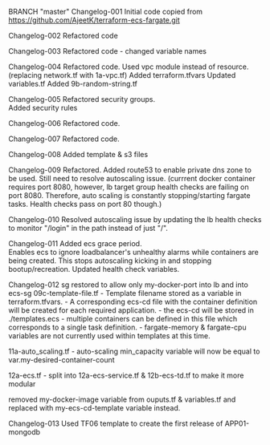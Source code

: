 BRANCH "master" 
Changelog-001
Initial code copied from https://github.com/AjeetK/terraform-ecs-fargate.git

Changelog-002
Refactored code

Changelog-003
Refactored code - changed variable names

Changelog-004
Refactored code.
Used vpc module instead of resource. (replacing network.tf with 1a-vpc.tf)
Added terraform.tfvars
Updated variables.tf
Added 9b-random-string.tf

Changelog-005
Refactored security groups.  
Added security rules

Changelog-006
Refactored code.


Changelog-007
Refactored code.


Changelog-008
Added template & s3 files

Changelog-009
Refactored. 
Added route53 to enable private dns zone to be used.
Still need to resolve autoscaling issue. (currrent docker container requires port 8080, however, lb target group health checks are failing on port 8080. Therefore, auto scaling is constantly stopping/starting fargate tasks.  Health checks pass on port 80 though.)

Changelog-010
Resolved autoscaling issue by updating the lb health checks to monitor "/login" in the path instead of just "/".

Changelog-011
Added ecs grace period.  
Enables ecs to ignore loadbalancer's unhealthy alarms while containers are being created.
This stops autoscaling kicking in and stopping bootup/recreation.
Updated health check variables.

Changelog-012
sg restored to allow only my-docker-port into lb and into ecs-sg
09c-template-file.tf 
    - Template filename stored as a variable in terraform.tfvars.
    - A corresponding ecs-cd file with the container definition will be created for each required application.
    - the ecs-cd will be stored in ./templates.ecs
    - multiple containers can be defined in this file which corresponds to a single task definition.
    - fargate-memory & fargate-cpu variables are not currently used within templates at this time.

11a-auto_scaling.tf
    - auto-scaling min_capacity variable will now be equal to var.my-desired-container-count

12a-ecs.tf
    - split into 12a-ecs-service.tf & 12b-ecs-td.tf to make it more modular

removed my-docker-image variable from ouputs.tf & variables.tf and replaced with my-ecs-cd-template variable instead.

Changelog-013
Used TF06 template to create the first release of APP01-mongodb